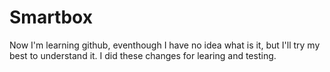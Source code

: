 # Smartbox
Now I'm learning github, eventhough I have no idea what is it, but I'll try my best to understand it.
I did these changes for learing and testing. 
